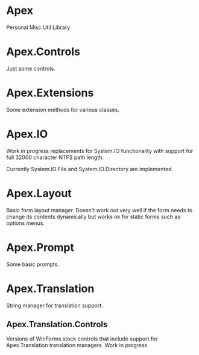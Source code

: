 # Apex
Personal Misc Util Library

# Apex.Controls
Just some controls.

# Apex.Extensions
Some extension methods for various classes.

# Apex.IO
Work in progress replacements for System.IO functionality with support for full 32000 character NTFS path length.

Currently System.IO.File and System.IO.Directory are implemented.

# Apex.Layout
Basic form layout manager. Doesn't work out very well if the form needs to change its contents dynamically but works ok for static forms such as options menus.

# Apex.Prompt
Some basic prompts.

# Apex.Translation
String manager for translation support.

## Apex.Translation.Controls
Versions of WinForms stock controls that include support for Apex.Translation translation managers. Work in progress.
